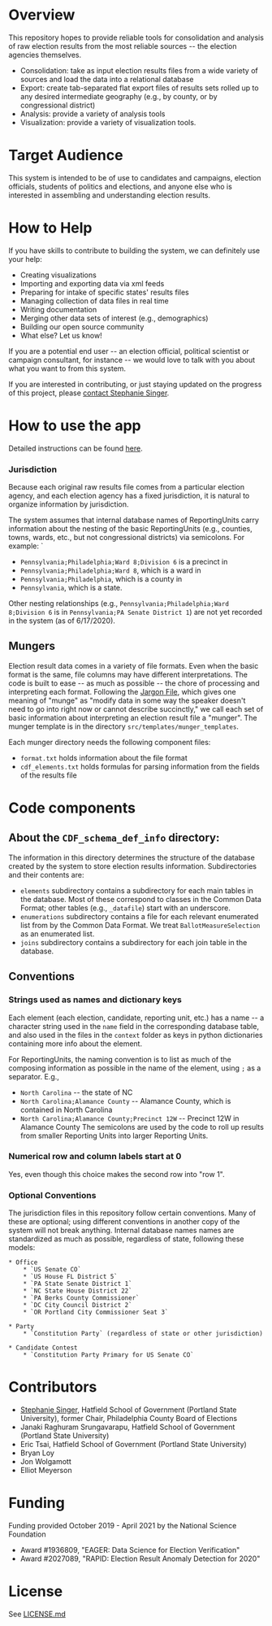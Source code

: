 # Overview
This repository hopes to provide reliable tools for consolidation and analysis of raw election results from the most reliable sources -- the election agencies themselves. 
 * Consolidation: take as input election results files from a wide variety of sources and load the data into a relational database
 * Export: create tab-separated flat export files of results sets rolled up to any desired intermediate geography (e.g., by county, or by congressional district)
 * Analysis: provide a variety of analysis tools
 * Visualization: provide a variety of visualization tools.

# Target Audience
This system is intended to be of use to candidates and campaigns, election officials, students of politics and elections, and anyone else who is interested in assembling and understanding election results.

# How to Help
If you have skills to contribute to building the system, we can definitely use your help:
 * Creating visualizations
 * Importing and exporting data via xml feeds
 * Preparing for intake of specific states' results files
 * Managing collection of data files in real time
 * Writing documentation
 * Merging other data sets of interest (e.g., demographics)
 * Building our open source community
 * What else? Let us know!
 
If you are a potential end user -- an election official, political scientist or campaign consultant, for instance -- we would love to talk with you about what you want to from this system.
 
If you are interested in contributing, or just staying updated on the progress of this project, please [contact Stephanie Singer](http://symmetrysinger.com/index.php?id=contact). 

# How to use the app
Detailed instructions can be found [here](docs/User_Guide.md).
  
### Jurisdiction
Because each original raw results file comes from a particular election agency, and each election agency has a fixed jurisdiction, it is natural to organize information by jurisdiction. 

The system assumes that internal database names of ReportingUnits carry information about the nesting of the basic ReportingUnits (e.g., counties, towns, wards, etc., but not congressional districts) via semicolons. For example: `
 * `Pennsylvania;Philadelphia;Ward 8;Division 6` is a precinct in 
 * `Pennsylvania;Philadelphia;Ward 8`, which is a ward in
 * `Pennsylvania;Philadelphia`, which is a county in
 * `Pennsylvania`, which is a state.
 
Other nesting relationships (e.g., `Pennsylvania;Philadelphia;Ward 8;Division 6` is in `Pennsylvania;PA Senate District 1`) are not yet recorded in the system (as of 6/17/2020).

## Mungers
Election result data comes in a variety of file formats. Even when the basic format is the same, file columns may have different interpretations. The code is built to ease -- as much as possible -- the chore of processing and interpreting each format. Following the [Jargon File](http://catb.org/jargon/html/M/munge.html), which gives one meaning of "munge" as "modify data in some way the speaker doesn't need to go into right now or cannot describe succinctly," we call each set of basic information about interpreting an election result file a "munger". The munger template is in the directory `src/templates/munger_templates`.

Each munger directory needs the following component files:
 * `format.txt` holds information about the file format
 * `cdf_elements.txt` holds formulas for parsing information from the fields of the results file
 
# Code components
## About the `CDF_schema_def_info` directory:
The information in this directory determines the structure of the database created by the system to store election results information. Subdirectories and their contents are:
 * `elements` subdirectory contains a subdirectory for each main tables in the database. Most of these correspond to classes in the Common Data Format; other tables (e.g., `_datafile`) start with an underscore. 
 * `enumerations` subdirectory contains a file for each relevant enumerated list from by the Common Data Format. We treat `BallotMeasureSelection` as an enumerated list.
 * `joins` subdirectory contains a subdirectory for each join table in the database.

## Conventions
### Strings used as names and dictionary keys
Each element (each election, candidate, reporting unit, etc.) has a name -- a character string used in the `name` field in the corresponding database table, and also used in the files in the `context`  folder as keys in python dictionaries containing more info about the element. 

For ReportingUnits, the naming convention is to list as much of the composing information as possible in the name of the element, using `;` as a separator. E.g., 
 * `North Carolina` -- the state of NC
 * `North Carolina;Alamance County` -- Alamance County, which is contained in North Carolina
 * `North Carolina;Alamance County;Precinct 12W` -- Precinct 12W in Alamance County
The semicolons are used by the code to roll up results from smaller Reporting Units into larger Reporting Units.

### Numerical row and column labels start at 0
Yes, even though this choice makes the second row into "row 1". 

### Optional Conventions
The jurisdiction files in this repository follow certain conventions. Many of these are optional; using different conventions in another copy of the system will not break anything. Internal database names names are standardized as much as possible, regardless of state, following these models:

    * Office
        * `US Senate CO`
        * `US House FL District 5`
        * `PA State Senate District 1`
        * `NC State House District 22`
        * `PA Berks County Commissioner`
        * `DC City Council District 2`
        * `OR Portland City Commissioner Seat 3`
       
    * Party
        * `Constitution Party` (regardless of state or other jurisdiction)
        
    * Candidate Contest
        * `Constitution Party Primary for US Senate CO`

# Contributors
 * [Stephanie Singer](http://campaignscientific.com/), Hatfield School of Government (Portland State University), former Chair, Philadelphia County Board of Elections
 * Janaki Raghuram Srungavarapu, Hatfield School of Government (Portland State University)
 * Eric Tsai, Hatfield School of Government (Portland State University)
 * Bryan Loy
 * Jon Wolgamott
 * Elliot Meyerson

# Funding
Funding provided October 2019 - April 2021 by the National Science Foundation
 * Award #1936809, "EAGER: Data Science for Election Verification" 
 * Award #2027089, "RAPID: Election Result Anomaly Detection for 2020"

# License
See [LICENSE.md](./LICENSE.md)

